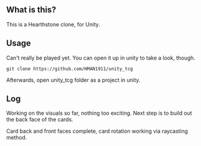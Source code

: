 ## What is this?

This is a Hearthstone clone, for Unity.

## Usage

Can't really be played yet. You can open it up in unity to take a look, though.

```
git clone https://github.com/HMAN1911/unity_tcg

```

Afterwards, open unity_tcg folder as a project in unity.

## Log

Working on the visuals so far, nothing too exciting. Next step is to build out the back face of the cards.

Card back and front faces complete, card rotation working via raycasting method.


